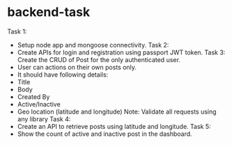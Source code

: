 # backend-task

Task 1:
- Setup node app and mongoose connectivity.
Task 2:
- Create APIs for login and registration using passport JWT token.
Task 3: Create the CRUD of Post for the only authenticated user.
- User can actions on their own posts only.
- It should have following details:
- Title
- Body
- Created By
- Active/Inactive
- Geo location (latitude and longitude)
Note: Validate all requests using any library
Task 4:
- Create an API to retrieve posts using latitude and longitude.
Task 5:
- Show the count of active and inactive post in the dashboard.
